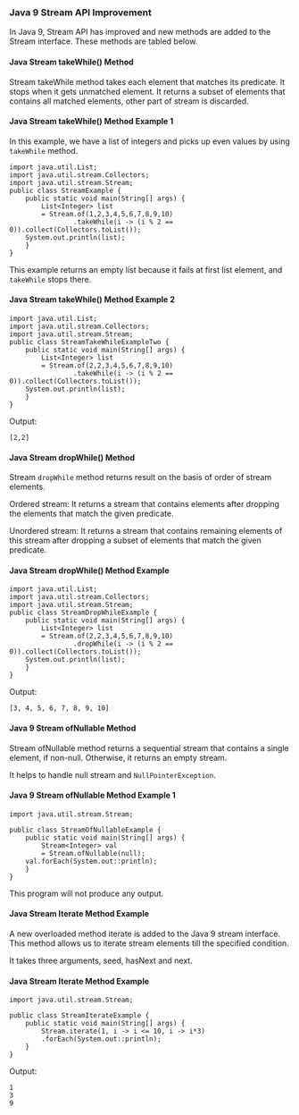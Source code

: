 ### Java 9 Stream API Improvement
In Java 9, Stream API has improved and new methods are added to the Stream interface. These methods are tabled below.

#### Java Stream takeWhile() Method
Stream takeWhile method takes each element that matches its predicate. It stops when it gets unmatched element. It returns a subset of elements that contains all matched elements, other part of stream is discarded.

#### Java Stream takeWhile() Method Example 1
In this example, we have a list of integers and picks up even values by using `takeWhile` method.
```
import java.util.List;  
import java.util.stream.Collectors;  
import java.util.stream.Stream;  
public class StreamExample {  
    public static void main(String[] args) {  
        List<Integer> list   
        = Stream.of(1,2,3,4,5,6,7,8,9,10)  
                .takeWhile(i -> (i % 2 == 0)).collect(Collectors.toList());     
    System.out.println(list);  
    }  
} 
```
This example returns an empty list because it fails at first list element, and `takeWhile` stops there.

#### Java Stream takeWhile() Method Example 2
```
import java.util.List;  
import java.util.stream.Collectors;  
import java.util.stream.Stream;  
public class StreamTakeWhileExampleTwo {  
    public static void main(String[] args) {  
        List<Integer> list   
        = Stream.of(2,2,3,4,5,6,7,8,9,10)  
                .takeWhile(i -> (i % 2 == 0)).collect(Collectors.toList());     
    System.out.println(list);  
    }  
}  
```
Output:
```
[2,2]
```
#### Java Stream dropWhile() Method
Stream `dropWhile` method returns result on the basis of order of stream elements.

Ordered stream: It returns a stream that contains elements after dropping the elements that match the given predicate.

Unordered stream: It returns a stream that contains remaining elements of this stream after dropping a subset of elements that match the given predicate.

#### Java Stream dropWhile() Method Example
```
import java.util.List;  
import java.util.stream.Collectors;  
import java.util.stream.Stream;  
public class StreamDropWhileExample {  
    public static void main(String[] args) {  
        List<Integer> list   
        = Stream.of(2,2,3,4,5,6,7,8,9,10)  
                .dropWhile(i -> (i % 2 == 0)).collect(Collectors.toList());     
    System.out.println(list);  
    }  
}
```
Output:
```
[3, 4, 5, 6, 7, 8, 9, 10]
```
#### Java 9 Stream ofNullable Method
Stream ofNullable method returns a sequential stream that contains a single element, if non-null. Otherwise, it returns an empty stream.

It helps to handle null stream and `NullPointerException`.

#### Java 9 Stream ofNullable Method Example 1
```
import java.util.stream.Stream;  
  
public class StreamOfNullableExample {  
    public static void main(String[] args) {  
        Stream<Integer> val   
        = Stream.ofNullable(null);     
    val.forEach(System.out::println);  
    }  
}  
```
This program will not produce any output.

#### Java Stream Iterate Method Example
A new overloaded method iterate is added to the Java 9 stream interface. This method allows us to iterate stream elements till the specified condition.

It takes three arguments, seed, hasNext and next.

#### Java Stream Iterate Method Example
```
import java.util.stream.Stream;  
  
public class StreamIterateExample {  
    public static void main(String[] args) {  
        Stream.iterate(1, i -> i <= 10, i -> i*3)  
        .forEach(System.out::println);  
    }  
}  
```
Output:
```
1
3
9
```